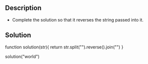 ## Description

- Complete the solution so that it reverses the string passed into it.

## Solution

function solution(str){
    return str.split("").reverse().join("")
}

solution("world")